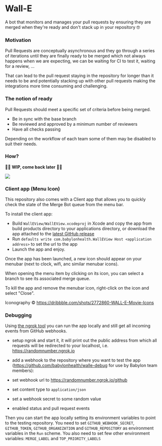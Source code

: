 # Wall-E

A bot that monitors and manages your pull requests by ensuring they are merged when they're ready and don't stack up in your repository 🤓

### Motivation

Pull Requests are conceptually asynchronous and they go through a series of iterations until they are finally ready to be merged which not always happens when we are expecting, we can be waiting for CI to test it, waiting for a review, ... 

That can lead to the pull request staying in the repository for longer than it needs to be and potentially stacking up with other pull requests making the integrations more time consuming and challenging.

### The notion of ready

Pull Requests should meet a specific set of criteria before being merged.

- Be in sync with the base branch
- Be reviewed and approved by a minimum number of reviewers
- Have all checks passing

Depending on the workflow of each team some of them may be disabled to suit their needs.

### How?

👷‍♀️ **WIP, come back later** 👷‍♂️

![](https://media.giphy.com/media/26ybvJNaZZKpPONEc/giphy.gif)
### Client app (Menu Icon)

This repository also comes with a Client app that allows you to quickly check the state of the Merge Bot queue from the menu bar.

To install the client app:

 - Build `WallEView/WallEView.xcodeproj` in Xcode and copy the app from build products directory to your applications directory, or download the app attached to the [latest GitHub release](https://github.com/babylonhealth/Wall-E/releases)
 - Run `defaults write com.babylonhealth.WallEView Host <application address>` to set the url to the app
 - Launch the app and enjoy.

 Once the app has been launched, a new icon should appear on your menubar (next to clock, wifi, anc similar menubar icons).
 
 When opening the menu item by clicking on its icon, you can select a branch to see its associated merge queue.
 
 To kill the app and remove the menubar icon, right-click on the icon and select "Close".

Iconography © https://dribbble.com/shots/2772860-WALL-E-Movie-Icons

### Debugging

Using [the ngrok tool](https://dashboard.ngrok.com/get-started) you can run the app locally and still get all incoming events from GitHub webhooks.

- setup ngrok and start it, it will print out the public address from which all requests will be redirected to your localhost, i.e. https://randomnumber.ngrok.io

- add a webhook to the repository where you want to test the app (https://github.com/babylonhealth/walle-debug for use by Babylon team members):
 - set webhook url to https://randomnumber.ngrok.io/github
 - set content type to `application/json`
 - set a webhook secret to some random value
 - enabled status and pull request events

Then you can start the app locally setting its environment variables to point to the testing repository. You need to set `GITHUB_WEBHOOK_SECRET`, `GITHUB_TOKEN`, `GITHUB_ORGANIZATION` and `GITHUB_REPOSITORY` as environment variables in the `Run` scheme. You also need to set few other environment variables: `MERGE_LABEL` and `TOP_PRIORITY_LABELS`
